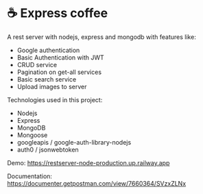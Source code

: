 # ☕ Express coffee
A rest server with nodejs, express and mongodb with features like:
- Google authentication
- Basic Authentication with JWT
- CRUD service
- Pagination on get-all services
- Basic search service
- Upload images to server

Technologies used in this project:
- Nodejs
- Express
- MongoDB
- Mongoose
- googleapis / google-auth-library-nodejs
- auth0 / jsonwebtoken

Demo: 
https://restserver-node-production.up.railway.app

Documentation:
https://documenter.getpostman.com/view/7660364/SVzxZLNx
